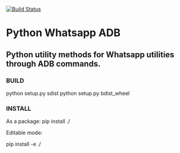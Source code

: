 [![Build Status](https://travis-ci.org/chaps/py_wa_adb.svg?branch=master)](https://travis-ci.org/chaps/py_wa_adb)

# Python Whatsapp ADB

## Python utility methods for Whatsapp utilities through ADB commands.


### BUILD

python setup.py sdist
python setup.py bdist_wheel


### INSTALL

As a package:
pip install ./


Editable mode:

pip install -e ./
